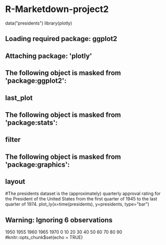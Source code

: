 # R-Marketdown-project2
data("presidents")
library(plotly)
## Loading required package: ggplot2
## 
## Attaching package: 'plotly'
## The following object is masked from 'package:ggplot2':
## 
##     last_plot
## The following object is masked from 'package:stats':
## 
##     filter
## The following object is masked from 'package:graphics':
## 
##     layout
#The presidents dataset is the (approximately) quarterly approval rating for the President of the United States from the first quarter of 1945 to the last quarter of 1974.
plot_ly(x=time(presidents), y=presidents, type="bar")
## Warning: Ignoring 6 observations
1950
1955
1960
1965
1970
0
10
20
30
40
50
60
70
80
90
#knitr::opts_chunk$set(echo = TRUE)
